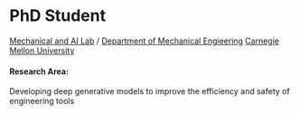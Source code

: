 # PhD Student
[Mechanical and AI Lab](https://sites.google.com/view/barati) / 
[Department of Mechanical Engieering](https://www.meche.engineering.cmu.edu/) 
[Carnegie Mellon University](https://www.cmu.edu/) 
#### Research Area: <br /> 
Developing deep generative models to improve the efficiency and safety of engineering tools

